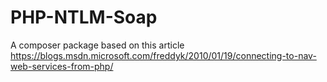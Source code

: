# PHP-NTLM-Soap
A composer package based on this article https://blogs.msdn.microsoft.com/freddyk/2010/01/19/connecting-to-nav-web-services-from-php/
